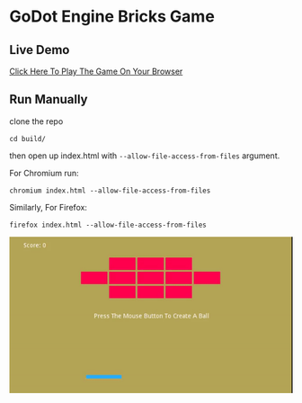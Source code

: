 # GoDot Engine Bricks Game

## Live Demo

[Click Here To Play The Game On Your Browser](https://rasjonell.github.io/GoDot-Bricks/build/index.html)

## Run Manually

clone the repo

```
cd build/
```

then open up index.html with ```--allow-file-access-from-files``` argument.

For Chromium run:

```
chromium index.html --allow-file-access-from-files 
```

Similarly, For Firefox:

```
firefox index.html --allow-file-access-from-files 
```


![screenshot](img/screen01.gif)
